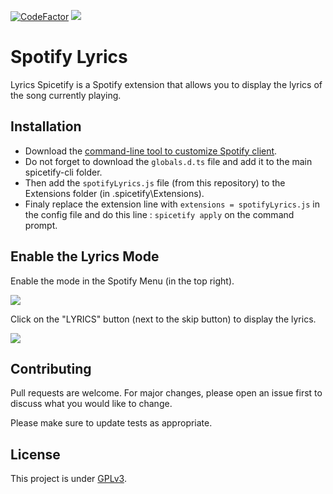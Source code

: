 [![CodeFactor](https://www.codefactor.io/repository/github/darkempire78/Lyrics-Spicetify/badge)](https://www.codefactor.io/repository/github/darkempire78/Lyrics-Spicetify) ![](https://img.shields.io/github/repo-size/Darkempire78/Lyrics-Spicetify)

# Spotify Lyrics

Lyrics Spicetify is a Spotify extension that allows you to display the lyrics of the song currently playing.

## Installation

* Download the [command-line tool to customize Spotify client](https://github.com/khanhas/spicetify-cli).
* Do not forget to download the ``globals.d.ts`` file and add it to the main spicetify-cli folder.
* Then add the ``spotifyLyrics.js`` file (from this repository) to the Extensions folder (in .spicetify\Extensions).
* Finaly replace the extension line with ``extensions = spotifyLyrics.js`` in the config file and do this line : ``spicetify apply`` on the command prompt.

## Enable the Lyrics Mode

Enable the mode in the Spotify Menu (in the top right).

![](https://github.com/Darkempire78/Spotify-Lyrics/blob/main/.github/Capture2.png)

Click on the "LYRICS" button (next to the skip button) to display the lyrics.

![](https://github.com/Darkempire78/Spotify-Lyrics/blob/main/.github/Capture1.png)

## Contributing

Pull requests are welcome. For major changes, please open an issue first to discuss what you would like to change.

Please make sure to update tests as appropriate.


## License

This project is under [GPLv3](https://github.com/Darkempire78/Spotify-Lyrics/blob/master/LICENSE).
